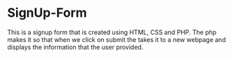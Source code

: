 # SignUp-Form
This is a signup form that is created using HTML, CSS and PHP. The php makes it so that when we click on submit the takes it to a new webpage and displays the information that the user provided.
